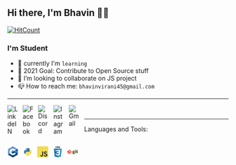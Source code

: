 ## Hi there, I'm Bhavin 👋🏻

[![HitCount](http://hits.dwyl.com/bhavinvirani/bhavinvirani.svg)](http://hits.dwyl.com/bhavinvirani/bhavinvirani)

### I'm Student 
- 🌱 currently I'm `learning`
- 🥅 2021 Goal: Contribute to Open Source stuff
- 👯 I’m looking to collaborate on JS project
- 📪 How to reach me: `bhavinvirani45@gmail.com` 
  
***
<a target="_blank" href="https://www.linkedin.com/in/bhavin-virani-2a14441b7/">
  <img align="left" style = "margin-right:10px;" alt="LinkdeIN" width="25px" src="https://cdn.jsdelivr.net/npm/simple-icons@v3/icons/linkedin.svg" />
</a>
<a target="_blank" href="https://twitter.com/BhavinVirani45">
  <img align="left" style = "margin-right:10px;" alt="Facebook" width="25px" src="https://cdn.jsdelivr.net/npm/simple-icons@v3/icons/twitter.svg" />
</a>
<a target="_blank" href="https://discord.com/channels/bhavin_45#0852">
  <img align="left" style = "margin-right:10px;" alt="Discord" width="25px" src="https://cdn.jsdelivr.net/npm/simple-icons@v3/icons/discord.svg" />
</a>
<a target="_blank" href="https://www.instagram.com/bhavin_45/">
  <img align="left" style = "margin-right:10px;" alt="Instagram" width="25px" src="https://cdn.jsdelivr.net/npm/simple-icons@v3/icons/instagram.svg" />
</a>
<a target="_blank" href="mailto:bhavinvirani45@gmail.com">
  <img align="left"style = "margin-right:10px; " alt="Gmail" width="25px" src="https://cdn.jsdelivr.net/npm/simple-icons@v3/icons/gmail.svg" />
</a>
</br>

***
Languages and Tools:

</br>
<code><img height="25" style = "margin-right:5px" src="https://raw.githubusercontent.com/github/explore/80688e429a7d4ef2fca1e82350fe8e3517d3494d/topics/cpp/cpp.png"></code>
<code><img height="25" style = "margin-right:5px" src="https://raw.githubusercontent.com/github/explore/80688e429a7d4ef2fca1e82350fe8e3517d3494d/topics/python/python.png"></code>
<code><img height="25" style = "margin-right:5px" src="https://raw.githubusercontent.com/github/explore/80688e429a7d4ef2fca1e82350fe8e3517d3494d/topics/javascript/javascript.png"></code>
<code><img height="25" style = "margin-right:5px" src="https://raw.githubusercontent.com/github/explore/80688e429a7d4ef2fca1e82350fe8e3517d3494d/topics/css/css.png"></code>
<code><img height="25" style = "margin-right:5px" src="https://raw.githubusercontent.com/github/explore/80688e429a7d4ef2fca1e82350fe8e3517d3494d/topics/git/git.png"></code>



